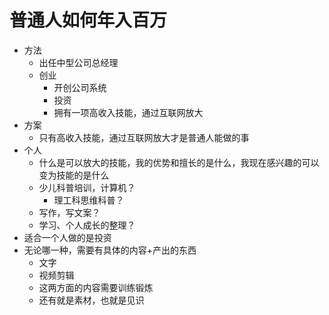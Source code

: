 # 普通人如何年入百万
- 方法
	- 出任中型公司总经理
	- 创业
		- 开创公司系统
		- 投资
		- 拥有一项高收入技能，通过互联网放大
- 方案
	- 只有高收入技能，通过互联网放大才是普通人能做的事
- 个人
	- 什么是可以放大的技能，我的优势和擅长的是什么，我现在感兴趣的可以变为技能的是什么
	- 少儿科普培训，计算机？
		- 理工科思维科普？
	- 写作，写文案？
	- 学习、个人成长的整理？
- 适合一个人做的是投资
- 无论哪一种，需要有具体的内容+产出的东西
	- 文字
	- 视频剪辑
	- 这两方面的内容需要训练锻炼
	- 还有就是素材，也就是见识
